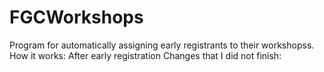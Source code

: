 # FGCWorkshops
Program for automatically assigning early registrants to their workshopss.
How it works: After early registration
Changes that I did not finish:
